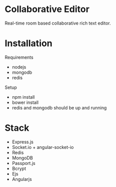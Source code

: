 # Collaborative Editor

Real-time room based collaborative rich text editor.

# Installation  

Requirements
* nodejs
* mongodb
* redis
  
Setup
* npm install
* bower install
* redis and mongodb should be up and running

# Stack
* Express.js
* Socket.io + angular-socket-io
* Redis 
* MongoDB
* Passport.js 
* Bcrypt 
* Ejs
* Angularjs

